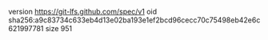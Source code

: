 version https://git-lfs.github.com/spec/v1
oid sha256:a9c83734c633eb4d13e02ba193e1ef2bcd96cecc70c75498eb42e6c621997781
size 951

